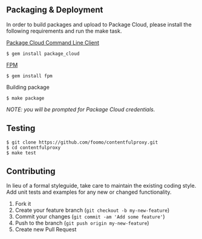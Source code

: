 Packaging & Deployment
----------------------

In order to build packages and upload to Package Cloud, please install the following requirements and run the make task.

[Package Cloud Command Line Client](https://packagecloud.io/docs#cli_install)

```
$ gem install package_cloud
```

[FPM](https://github.com/jordansissel/fpm)

```
$ gem install fpm
```

Building package

```
$ make package
```

*NOTE: you will be prompted for Package Cloud credentials.*

Testing
-------

```
$ git clone https://github.com/foomo/contentfulproxy.git
$ cd contentfulproxy
$ make test
```

Contributing
------------

In lieu of a formal styleguide, take care to maintain the existing coding style. Add unit tests and examples for any new or changed functionality.

1.	Fork it
2.	Create your feature branch (`git checkout -b my-new-feature`\)
3.	Commit your changes (`git commit -am 'Add some feature'`\)
4.	Push to the branch (`git push origin my-new-feature`\)
5.	Create new Pull Request
